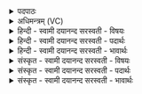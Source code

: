 <details><summary>पदपाठः</summary>

नमः॑। वः॒। पि॒त॒रः॒। रसा॑य। नमः॑। वः॒। पि॒त॒रः॒। शोषा॑यः नमः॑। वः॒। पि॒त॒रः॒। जी॒वाय॑। नमः॑। वः॒। पि॒त॒रः॒। स्व॒धायै॑। नमः॑। वः॒। पि॒त॒रः॒। घो॒राय॑। नमः॑। वः॒। पि॒त॒रः॒। म॒न्यवे॑। नमः॑। वः॒। पि॒त॒रः॒। पि॒त॒रः॑। नमः॑। वः॒। गृ॒हान्। नः॒। पि॒त॒रः॒। द॒त्त॒। स॒तः। वः॒। पि॒त॒रः॒। दे॒ष्म॒। ए॒तत्। वः॒। पि॒त॒रः॒। वासः॑। ३२।
</details>

<details><summary>अधिमन्त्रम् (VC)</summary>

- पितरो देवताः
- वामदेव ऋषिः
- ब्राह्मी बृहती, स्वराड् बृहती
- मध्यमः
</details>

<details><summary>हिन्दी - स्वामी दयानन्द सरस्वती  - विषयः</summary>

अब पितृयज्ञ किस प्रकार से और किस प्रयोजन के लिये किया जाता है, इस विषय का उपदेश अगले मन्त्र में किया है ॥
</details>

<details><summary>हिन्दी - स्वामी दयानन्द सरस्वती  - पदार्थः</summary>

पदार्थान्वयभाषाः -  हे (पितरः) विद्या के आनन्द को देनेवाले विद्वान् लोगो ! (रसाय) विज्ञानरूपी आनन्द की प्राप्ति के लिये (वः) तुम को हमारा (नमः) नमस्कार हो। हे (पितरः) दुःख का विनाश और रक्षा करनेवाले विद्वानो ! (शोषाय) दुःख और शत्रुओं की निवृत्ति के लिये (वः) तुम को हमारा (नमः) नमस्कार हो। हे (पितरः) धर्मयुक्त जीविका के विज्ञान करानेवाले विद्वानो ! (जीवाय) जिससे प्राण का स्थिर धारण होता है, उस जीविका के लिये (वः) तुम को हमारा (नमः) शील-धारण विदित हो। हे (पितरः) विद्या, अन्न आदि भोगों की शिक्षा करने हारे विद्वानो ! (स्वधायै) अन्न, पृथिवी, राज्य और न्याय के प्रकाश के लिये (वः) तुम को हमारा (नमः) नम्रीभाव विदित हो। हे (पितरः) पाप और आपत्काल के निवारक विद्वान् लोगो ! (घोराय) दुःखसमूह की निवृत्ति के लिये (वः) तुम को हमारा (नमः) क्रोध का छोड़ना विदित हो। हे (पितरः) श्रेष्ठों के पालन करने हारे विद्वानो ! (मन्यवे) दुष्टाचरण करनेवाले दुष्ट जीवों में क्रोध करने के लिये (वः) तुम को हमारा (नमः) सत्कार विदित हो। हे (पितरः) ज्ञानी विद्वानो ! (वः) तुम को विद्या के लिये (नमः) हमारी विज्ञान ग्रहण करने की इच्छा विदित हो। हे (पितरः) प्रीति के साथ रक्षा करनेवाले विद्वानो ! (वः) तुम्हारे सत्कार होने के लिये हमारा (नमः) सत्कार करना तुम को विदित हो। आप लोग हमारे (गृहान्) घरों में नित्य आओ और आके रहो। हे (पितरः) विद्या देनेवाले विद्वानो ! (नः) हमारे लिये शिक्षा और विद्या नित्य (दत्त) देते रहो। हे पिता-माता आदि विद्वान् पुरुषो ! हम लोग (वः) तुम्हारे लिये जो-जो (सतः) विद्यमान पदार्थ हैं, वे नित्य (देष्म) देवें। हे (पितरः) सेवा करने योग्य पितृ लोगो ! हमारे दिये इन (वासः) वस्त्रादि को ग्रहण कीजिये ॥३२॥
</details>

<details><summary>हिन्दी - स्वामी दयानन्द सरस्वती  - भावार्थः</summary>

भावार्थभाषाः -  इस मन्त्र में अनेक बार (नमः) यह पद अनेक शुभगुण और सत्कार प्रकाश करने के लिये धरा है। जैसे वसन्त, ग्रीष्म, शरद्, हेमन्त और शिशिर ये छः ऋतु रस, शोष जीव, अन्न, कठिनता और क्रोध के उत्पन्न करनेवाले होते हैं, वैसे ही पितर भी अनेक विद्याओं के उपदेश से मनुष्यों को निरन्तर सुख देते हैं। इस से मनुष्यों को चाहिये कि उक्त पितरों को उत्तम-उत्तम पदार्थों से सन्तुष्ट करके उनसे विद्या के उपदेश का निरन्तर ग्रहण करें ॥३२॥
</details>

<details><summary>संस्कृत - स्वामी दयानन्द सरस्वती  - विषयः</summary>

अथ कथं किमर्थोऽयं पितृयज्ञः क्रियत इत्युपदिश्यते ॥
</details>

<details><summary>संस्कृत - स्वामी दयानन्द सरस्वती  - पदार्थः</summary>

पदार्थान्वयभाषाः -  हे पितरो रसाय वो युष्मभ्यं नमोस्तु। हे पितरः शोषाय वो नमोस्तु। हे पितरो जीवाय वो नमोस्तु। हे पितरः स्वधायै वो नमोस्तु। हे पितरो घोराय वो नमोस्तु। हे पितरो मन्यवे वो नमोस्तु। हे पितरो विद्यायै वो नमोस्तु। हे पितरः सत्काराय वो नमस्तु। यूयमस्माकं गृहाणि नित्यमागच्छत। आगत्य च शिक्षाविद्ये नित्यं दत्त। हे पितरो वयं वो युष्मभ्यं सतः पदार्थान् नित्यं देष्म। पितरो यूयमस्माभिरेतद्दत्तं वासो वस्त्रादिकं स्वीकुरुत ॥३२॥
</details>

<details><summary>संस्कृत - स्वामी दयानन्द सरस्वती  - भावार्थः</summary>

भावार्थभाषाः -  अत्रानेके नमः शब्दा अनेकशुभगुणसत्कारद्योतनार्था। यथा वसन्तग्रीष्मवर्षाशरद्धेमन्तशिशिराः षडृतवो रसशोषजीवान्नघनत्वमन्यूत्पादका भवन्ति, तथैव ये पितरोऽनेकविद्योपदेशैर्मनुष्यान् सततं प्रीणयन्ति तानुत्तमैः पदार्थैः सत्कृत्य तेभ्यः सततं विद्योपदेशा ग्राह्याः ॥३२॥
</details>
